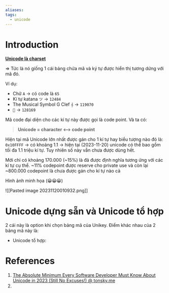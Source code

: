```yaml
---
aliases: 
tags:
  - unicode
---
```

# Introduction

**<u>Unicode là charset</u>**

=> Tức là nó giống 1 cái bảng chứa mã và ký tự được hiển thị tương dứng với mã đó.

Ví dụ:
- Chữ `A` -> có code là `65`
- Kí tự katana `ツ` -> `12484`
- The Musical Symbol G Clef `𝄞` -> `119070`
- `💩` -> `128169`

Mã code đại diện cho các kí tự này được gọi là code point.
Và ta có:

> **Unicode = character ⟷ code point**

Hiện tại mã Unicode lớn nhất được gán cho 1 kí tự hay biểu tượng nào đó là: `0x10FFFF` -> có khoảng 1.1 -> hiện tại (2023-11-20) unicode có thể bao gồm tối đa 1.1 triệu kí tự. Tuy nhiên số này vẫn chưa được dùng hết.

Mới chỉ có khoảng 170.000 (~15%) là đã được định nghĩa tương ứng với các kí tự cụ thể. ~11% codepoint được reserve cho private use và còn lại ~800.000 codepoint là chưa được gán cho kí tự nào cả

Hình ảnh minh họa (😀😀😀)

![[Pasted image 20231120010932.png]]

# Unicode dựng sẵn và Unicode tổ hợp

2 cái này là option khi chọn bảng mã của Unikey. Điểm khác nhau của 2 bảng mã này là:
- Unicode tổ hợp: 

# References
1. [The Absolute Minimum Every Software Developer Must Know About Unicode in 2023 (Still No Excuses!) @ tonsky.me](https://tonsky.me/blog/unicode/)
2. 